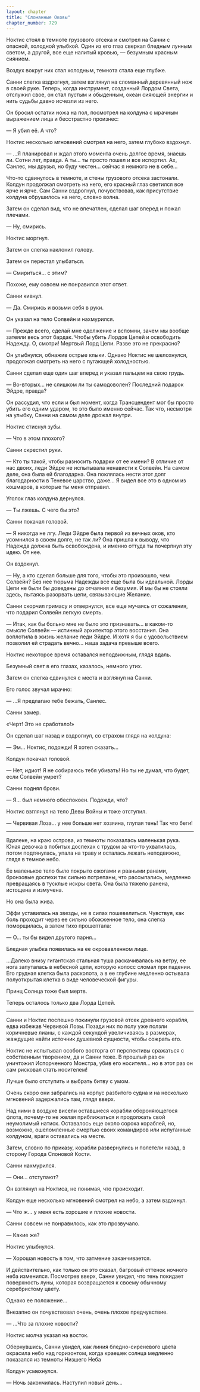 ```yaml
---
layout: chapter
title: "Сломанные Оковы"
chapter_number: 729
---
```


Ноктис стоял в темноте грузового отсека и смотрел на Санни с опасной, холодной улыбкой. Один из его глаз сверкал бледным лунным светом, а другой, все еще налитый кровью, — безумным красным сиянием.

Воздух вокруг них стал холодным, темнота стала еще глубже.

Санни слегка вздрогнул, затем взглянул на сломанный деревянный нож в своей руке. Теперь, когда инструмент, созданный Лордом Света, отслужил свое, он стал пустым и обыденным, океан сияющей энергии и нить судьбы давно исчезли из него.

Он бросил остатки ножа на пол, посмотрел на колдуна с мрачным выражением лица и бесстрастно произнес:

— Я убил её. А что?

Ноктис несколько мгновений смотрел на него, затем глубоко вздохнул.

— ...Я планировал и ждал этого момента очень долгое время, знаешь ли. Сотни лет, правда. А ты... ты просто пошел и все испортил. Ах, Санлес, мы друзья, но буду честен... сейчас я немного не в себе...

Что-то сдвинулось в темноте, и стены грузового отсека застонали. Колдун продолжал смотреть на него, его красный глаз светился все ярче и ярче. Сам Санни вздрогнул, почувствовав, как присутствие колдуна обрушилось на него, словно волна.

Затем он сделал вид, что не впечатлен, сделал шаг вперед и пожал плечами.

— Ну, смирись.

Ноктис моргнул.

Затем он слегка наклонил голову.

Затем он перестал улыбаться.

— Смириться… с этим?

Похоже, ему совсем не понравился этот ответ.

Санни кивнул.

— Да. Смирись и возьми себя в руки.

Он указал на тело Солвейн и нахмурился.

— Прежде всего, сделай мне одолжение и вспомни, зачем мы вообще затеяли весь этот бардак. Чтобы убить Лордов Цепей и освободить Надежду. О, смотри! Мертвый Лорд Цепи. Разве это не прекрасно?

Он улыбнулся, обнажив острые клыки. Однако Ноктис не шелохнулся, продолжая смотреть на него с пугающей холодностью.

Санни сделал еще один шаг вперед и указал пальцем на свою грудь.

— Во-вторых... не слишком ли ты самодоволен? Последний подарок Эйдре, правда?

Он рассудил, что если и был момент, когда Трансцендент мог бы просто убить его одним ударом, то это было именно сейчас. Так что, несмотря на улыбку, Санни на самом деле дрожал внутри.

Ноктис стиснул зубы.

— Что в этом плохого?

Санни скрестил руки.

— Кто ты такой, чтобы разносить подарки от ее имени? В отличие от нас двоих, леди Эйдре не испытывала ненависти к Солвейн. На самом деле, она была ей благодарна. Она поклялась нести этот долг благодарности в Теневое царство, даже... Я видел все это в одном из кошмаров, в которые ты меня отправил.

Уголок глаз колдуна дернулся.

— Ты лжешь. С чего бы это?

Санни покачал головой.

— Я никогда не лгу. Леди Эйдре была первой из вечных оков, кто усомнился в своем долге, не так ли? Она пришла к выводу, что Надежда должна быть освобождена, и именно оттуда ты почерпнул эту идею. От нее.

Он вздохнул.

— Ну, а кто сделал больше для того, чтобы это произошло, чем Солвейн? Без нее тюрьма Надежды все еще была бы идеальной. Лорды Цепи не были бы доведены до отчаяния и безумия. И мы бы не стояли здесь, пытаясь разорвать цепи, связывающие Желание.

Санни скорчил гримасу и отвернулся, все еще мучаясь от сожаления, что подарил Солвейн легкую смерть.

— Итак, как бы больно мне не было это признавать... в каком-то смысле Солвейн — истинный архитектор этого восстания. Она воплотила в жизнь желание леди Эйдре. И хотя я бы с удовольствием позволил ей страдать вечно... наша задача превыше всего.

Ноктис некоторое время оставался неподвижным, глядя вдаль.

Безумный свет в его глазах, казалось, немного утих.

Затем он слегка сдвинулся с места и взглянул на Санни.

Его голос звучал мрачно:

— ...Я предлагаю тебе бежать, Санлес.

Санни замер.

«Черт! Это не сработало!»

Он сделал шаг назад и вздрогнул, со страхом глядя на колдуна:

— Эм... Ноктис, подожди! Я хотел сказать...

Колдун покачал головой.

— Нет, идиот! Я не собираюсь тебя убивать! Но ты не думал, что будет, если Солвейн умрет?

Санни поднял брови.

— Я... был немного обеспокоен. Подожди, что?

Ноктис взглянул на тело Девы Войны и тоже отступил.

— Червивая Лоза... у нее больше нет хозяина, глупая тень! Так что беги!

***

Вдалеке, на краю острова, из темноты показалась маленькая рука. Юная девочка в побитых доспехах с трудом за что-то ухватилась, потом подтянулась, упала на траву и осталась лежать неподвижно, глядя в темное небо.

Ее маленькое тело было покрыто ожогами и рваными ранами, бронзовые доспехи так сильно потрепаны, что рассыпались, медленно превращаясь в тусклые искры света. Она была тяжело ранена, истощена и измучена.

Но она была жива.

Эффи уставилась на звезды, не в силах пошевелиться. Чувствуя, как боль проходит через ее сильно обожженное тело, она слегка поморщилась, а затем тихо прошептала:

— О... ты бы видел другого парня...

Бледная улыбка появилась на ее окровавленном лице.

...Далеко внизу гигантская стальная туша раскачивалась на ветру, ее нога запуталась в небесной цепи, которую колосс сломал при падении. Его грудная клетка была расколота, а в ее глубине медленно остывала полуоткрытая клетка в виде человеческой фигуры.

Принц Солнца тоже был мертв.

Теперь осталось только два Лорда Цепей.

***

Санни и Ноктис поспешно покинули грузовой отсек древнего корабля, едва избежав Червивой Лозы. Позади них по полу уже ползли коричневые лианы, с каждой секундой увеличиваясь в размерах, жаждущие найти источник душевной сущности, чтобы сожрать его.

Ноктис не испытывал особого восторга от перспективы сражаться с собственным творением, да и Санни тоже. В прошлый раз он уничтожил Испорченного Монстра, убив его носителя... но в этот раз он сам рисковал стать носителем!

Лучше было отступить и выбрать битву с умом.

Очень скоро они забрались на корпус разбитого судна и на несколько мгновений задержались там, глядя вверх.

Над ними в воздухе висели оставшиеся корабли обороняющегося флота, почему-то не желая приближаться и продолжать свой неумолимый натиск. Оставалось еще около сорока кораблей, но, возможно, ошеломленные смертью своих командиров или испуганные колдуном, враги оставались на месте.

Затем, словно по приказу, корабли развернулись и полетели назад, в сторону Города Слоновой Кости.

Санни нахмурился.

— Они... отступают?

Он взглянул на Ноктиса, не понимая, что происходит.

Колдун еще несколько мгновений смотрел на небо, а затем вздохнул.

— Что ж... у меня есть хорошие и плохие новости.

Санни совсем не понравилось, как это прозвучало.

— Какие же?

Ноктис улыбнулся.

— Хорошая новость в том, что затмение заканчивается.

И действительно, как только он это сказал, багровый оттенок ночного неба изменился. Посмотрев вверх, Санни увидел, что тень покидает поверхность луны, которая возвращается к своему обычному серебристому цвету.

Однако ее положение...

Внезапно он почувствовал очень, очень плохое предчувствие.

— ...Что за плохие новости?

Ноктис молча указал на восток.

Обернувшись, Санни увидел, как линия бледно-сиреневого цвета окрасила небо над горизонтом, когда краешек солнца медленно показался из темноты Низшего Неба

Колдун усмехнулся.

— Ночь закончилась. Наступил новый день...
